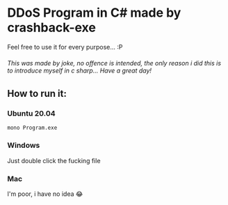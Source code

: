 # DDoS Program in C# made by crashback-exe

Feel free to use it for every purpose... :P

###### This was made by joke, no offence is intended, the only reason i did this is to introduce myself in c sharp... Have a great day! 

## How to run it:
### Ubuntu 20.04

`mono Program.exe`

### Windows
Just double click the fucking file
 
### Mac
I'm poor, i have no idea :joy:

